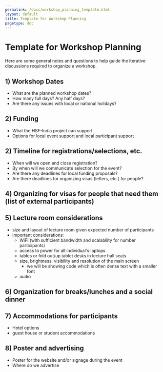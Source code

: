 ```yaml
---
permalink: /docs/workshop_planning_template.html
layout: default
title: Template for Workshop Planning
pagetype: doc
---
```


# Template for Workshop Planning

Here are some general notes and questions to help guide the iterative
discussions required to organize a workshop.

## 1) Workshop Dates
  * What are the planned workshop dates? 
  * How many full days? Any half days?
  * Are there any issues with local or national holidays?

## 2) Funding
  * What the HSF-India project can support
  * Options for local event support and local participant support

## 2) Timeline for registrations/selections, etc.
  * When will we open and close registration?
  * By when will we communicate selection for the event?
  * Are there any deadlines for local funding proposals? 
  * Are there deadlines for organizing visas (letters, etc.) for people?

## 4) Organizing for visas for people that need them (list of external participants)

## 5) Lecture room considerations
  * size and layout of lecture room given expected number of participants
  * important considerations:
    * WiFi (with sufficient bandwidth and scalability for number participants)
    * access to power for all individual's laptops
    * tables or fold out/up tablet desks in lecture hall seats
    * size, brightness, visibility and resolution of the main screen 
      * we will be showing code which is often dense text with a smaller font
    * audio 

## 6) Organization for breaks/lunches and a social dinner

## 7) Accommodations for participants
  * Hotel options
  * guest house or student accommodations

## 8) Poster and advertising
  * Poster for the website and/or signage during the event
  * Where do we advertise


